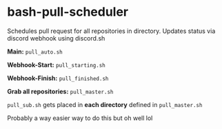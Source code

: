 # bash-pull-scheduler
Schedules pull request for all repositories in directory. Updates status via discord webhook using discord.sh

**Main:** ```pull_auto.sh```

**Webhook-Start:** ```pull_starting.sh```

**Webhook-Finish:** ```pull_finished.sh```

**Grab all repositories:** ```pull_master.sh```

```pull_sub.sh``` gets placed in **each directory** defined in ```pull_master.sh```

Probably a way easier way to do this but oh well lol

